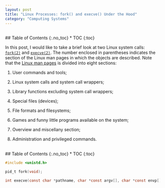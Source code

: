 ```yaml
---
layout: post
title: "Linux Processes: fork() and execve() Under the Hood"
category: "Computing Systems"
---
```


<!-- excerpt-end -->

<br />
## Table of Contents
{:.no_toc}
* TOC 
{:toc}
<br />

In this post, I would like to take a brief look at two Linux system calls: [<code>fork(2)</code>](https://man7.org/linux/man-pages/man2/fork.2.html) and [<code>execve(2)</code>](https://man7.org/linux/man-pages/man2/execve.2.html). The number enclosed in parentheses indicates the section of the Linux man pages in which the objects are described. Note that the [Linux man pages](https://man7.org/linux/man-pages/index.html) is divided into eight sections:

1. User commands and tools;

2. Linux system calls and system call wrappers;

3. Library functions excluding system call wrappers;

4. Special files (devices);

5. File formats and filesystems;

6. Games and funny little programs available on the system;

7. Overview and miscellany section;

8. Administration and privileged commands.

<!-- excerpt-end -->

<br />
## Table of Contents
{:.no_toc}
* TOC 
{:toc}
<br />

~~~ C
#include <unistd.h>

pid_t fork(void);

int execve(const char *pathname, char *const argv[], char *const envp[]);
~~~